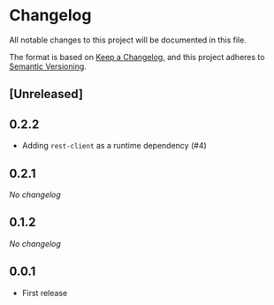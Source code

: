 # Changelog

All notable changes to this project will be documented in this file.

The format is based on [Keep a Changelog](https://keepachangelog.com/en/1.0.0/),
and this project adheres to [Semantic Versioning](https://semver.org/spec/v2.0.0.html).

## [Unreleased]

## 0.2.2

- Adding `rest-client` as a runtime dependency (#4)

## 0.2.1

_No changelog_

## 0.1.2

_No changelog_

## 0.0.1

- First release

